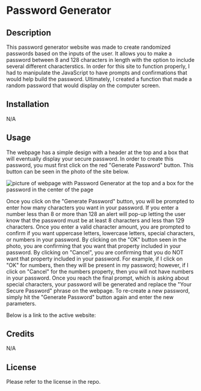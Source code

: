 # Password Generator

## Description
This password generator website was made to create randomized passwords based on the inputs of the user. It allows you to make a password between 8 and 128 characters in length with the option to include several different characterstics. In order for this site to function properly, I had to manipulate the JavaScript to have prompts and confirmations that would help build the password. Ultimately, I created a function that made a random password that would display on the computer screen. 

## Installation
N/A

## Usage
The webpage has a simple design with a header at the top and a box that will eventually display your secure password. In order to create this password, you must first click on the red "Generate Password" button. This button can be seen in the photo of the site below.

![picture of webpage with Password Generator at the top and a box for the password in the center of the page](assets/images/webpage-screenshot.png)

Once you click on the "Generate Password" button, you will be prompted to enter how many characters you want in your password. If you enter a number less than 8 or more than 128 an alert will pop-up letting the user know that the password must be at least 8 characters and less than 129 characters. Once you enter a valid character amount, you are prompted to confirm if you want uppercase letters, lowercase letters, special characters, or numbers in your password. By clicking on the "OK" button seen in the photo, you are confirming that you want that property included in your password. By clicking on "Cancel", you are confirming that you do NOT want that property included in your password. For example, if I click on "OK" for numbers, then they will be present in my password; however, if I click on "Cancel" for the numbers property, then you will not have numbers in your password. Once you reach the final prompt, which is asking about special characters, your password will be generated and replace the "Your Secure Password" phrase on the webpage. To re-create a new password, simply hit the "Generate Password" button again and enter the new parameters.

Below is a link to the active website:


## Credits
N/A

## License
Please refer to the license in the repo.
